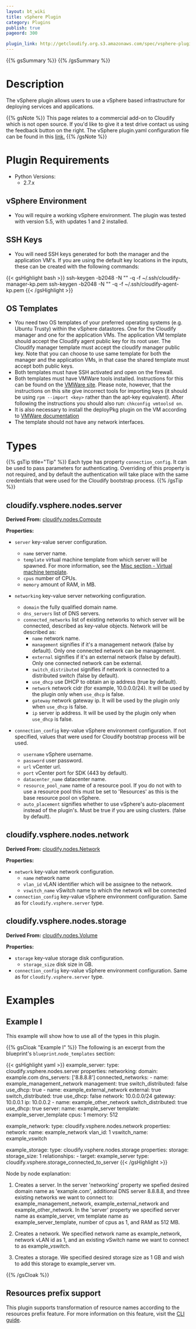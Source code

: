 ```yaml
---
layout: bt_wiki
title: vSphere Plugin
category: Plugins
publish: true
pageord: 300

plugin_link: http://getcloudify.org.s3.amazonaws.com/spec/vsphere-plugin/1.2/plugin.yaml
---
```

{{% gsSummary %}} {{% /gsSummary %}}


# Description

The vSphere plugin allows users to use a vSphere based infrastructure for deploying services and applications.

{{% gsNote %}}
This page relates to a commercial add-on to Cloudify which is not open source. If you'd like to give it a test drive contact us using the feedback button on the right.
The vSphere plugin.yaml configuration file can be found in this [link.]({{page.plugin_link}})
{{% /gsNote %}}


# Plugin Requirements

* Python Versions:
    * 2.7.x

## vSphere Environment

* You will require a working vSphere environment. The plugin was tested with version 5.5, with updates 1 and 2 installed.

## SSH Keys
* You will need SSH keys generated for both the manager and the application VM's. If you are using the default key locations in the inputs, these can be created with the following commands:

{{< gsHighlight  bash  >}}
ssh-keygen -b2048 -N "" -q -f ~/.ssh/cloudify-manager-kp.pem
ssh-keygen -b2048 -N "" -q -f ~/.ssh/cloudify-agent-kp.pem
{{< /gsHighlight >}}

## OS Templates

* You need two OS templates of your preferred operating systems (e.g. Ubuntu Trusty) within the vSphere datastores. One for the Cloudify manager and one for the application VMs. The application VM template should accept the Cloudify agent public key for its root user. The Cloudify manager template must accept the cloudify manager public key. Note that you can choose to use same template for both the manager and the application VMs, in that case the shared template must accept both public keys.
* Both templates must have SSH activated and open on the firewall.
* Both templates must have VMWare tools installed. Instructions for this can be found on the [VMWare site](http://kb.vmware.com/selfservice/microsites/search.do?language=en_US&cmd=displayKC&externalId=2075048). Please note, however, that the instructions on this site give incorrect tools for importing keys (it should be using `rpm --import <key>` rather than the apt-key equivalent). After following the instructions you should also run: `chkconfig vmtoolsd on`.
* It is also necessary to install the deployPkg plugin on the VM according to [VMWare documentation](http://kb.vmware.com/selfservice/microsites/search.do?language=en_US&cmd=displayKC&externalId=2075048)
* The template should not have any network interfaces.


# Types

{{% gsTip title="Tip" %}}
Each type has property `connection_config`. It can be used to pass parameters for authenticating. Overriding of this property is not required, and by default the authentication will take place with the same credentials that were used for the Cloudify bootstrap process.
{{% /gsTip %}}


## cloudify.vsphere.nodes.server

**Derived From:** [cloudify.nodes.Compute](reference-types.html)

**Properties:**

* `server` key-value server configuration.
    * `name` server name.
    * `template` virtual machine template from which server will be spawned. For more information, see the [Misc section - Virtual machine template](#virtual-machine-template).
    * `cpus` number of CPUs.
    * `memory` amount of RAM, in MB.

* `networking` key-value server networking configuration.
    * `domain` the fully qualified domain name.
    * `dns_servers` list of DNS servers.
    * `connected_networks` list of existing networks to which server will be connected, described as key-value objects. Network will be described as:
        * `name` network name.
        * `management` signifies if it's a management network (false by default). Only one connected network can be management.
        * `external` signifies if it's an external network (false by default). Only one connected network can be external.
        * `switch_distributed` signifies if network is connected to a distributed switch (false by default).
        * `use_dhcp` use DHCP to obtain an ip address (true by default).
        * `network` network cidr (for example, 10.0.0.0/24). It will be used by the plugin only when `use_dhcp` is false.
        * `gateway` network gateway ip. It will be used by the plugin only when `use_dhcp` is false.
        * `ip` server ip address. It will be used by the plugin only when `use_dhcp` is false.

* `connection_config` key-value vSphere environment configuration. If not specified, values that were used for Cloudify bootstrap process will be used.
    * `username` vSphere username.
    * `password` user password.
    * `url` vCenter url.
    * `port` vCenter port for SDK (443 by default).
    * `datacenter_name` datacenter name.
    * `resource_pool_name` name of a resource pool. If you do not with to use a resource pool this must be set to 'Resources' as this is the base resource pool on vSphere.
    * `auto_placement` signifies whether to use vSphere's auto-placement instead of the plugin's. Must be true if you are using clusters. (false by default).


## cloudify.vsphere.nodes.network

**Derived From:** [cloudify.nodes.Network](reference-types.html)

**Properties:**

* `network` key-value network configuration.
    * `name` network name
    * `vlan_id` vLAN identifier which will be assignee to the network.
    * `vswitch_name` vSwitch name to which the network will be connected
* `connection_config` key-value vSphere environment configuration. Same as for `cloudify.vsphere.server` type.


## cloudify.vsphere.nodes.storage

**Derived From:** [cloudify.nodes.Volume](reference-types.html)

**Properties:**

* `storage` key-value storage disk configuration.
    * `storage_size` disk size in GB.
* `connection_config` key-value vSphere environment configuration. Same as for `cloudify.vsphere.server` type.


# Examples

## Example I

This example will show how to use all of the types in this plugin.

{{% gsCloak "Example I" %}}
The following is an excerpt from the blueprint's `blueprint`.`node_templates` section:

{{< gsHighlight  yaml  >}}
example_server:
type: cloudify.vsphere.nodes.server
properties:
    networking:
        domain: example.com
        dns_servers: ['8.8.8.8']
        connected_networks:
            -
                name: example_management_network
                management: true
                switch_distributed: false
                use_dhcp: true
            -
                name: example_external_network
                external: true
                switch_distributed: true
                use_dhcp: false
                network: 10.0.0.0/24
                gateway: 10.0.0.1
                ip: 10.0.0.2
            -
                name: example_other_network
                switch_distributed: true
                use_dhcp: true
    server:
        name: example_server
        template: example_server_template
        cpus: 1
        memory: 512

example_network:
type: cloudify.vsphere.nodes.network
properties:
    network:
        name: example_network
        vlan_id: 1
        vswitch_name: example_vswitch

example_storage:
type: cloudify.vsphere.nodes.storage
properties:
    storage:
        storage_size: 1
    relationships:
        - target: example_server
          type: cloudify.vsphere.storage_connected_to_server
{{< /gsHighlight >}}

Node by node explanation:

1. Creates a server. In the server 'networking' property we spefied desired domain name as 'example.com', additional DNS server 8.8.8.8, and three existing networks we want to connect to: example_management_network, example_external_network and example_other_network. In the 'server' property we specified server name as example_server, vm template name as example_server_template, number of cpus as 1, and RAM as 512 MB.

2. Creates a network. We specified network name as example_network, network vLAN id as 1, and an existing vSwitch name we want to connect to as example_vswitch.

3. Creates a storage. We specified desired storage size as 1 GB and wish to add this storage to example_server vm.

{{% /gsCloak %}}


## Resources prefix support

This plugin supports transformation of resource names according to the resources prefix feature. For more information on this feature, visit the [CLI guide](guide-cli.html).
